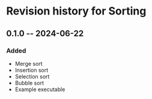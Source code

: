 # Revision history for Sorting

## 0.1.0 -- 2024-06-22

### Added
- Merge sort
- Insertion sort
- Selection sort
- Bubble sort
- Example executable

